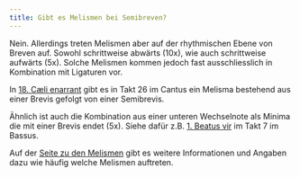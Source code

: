 ```yaml
---
title: Gibt es Melismen bei Semibreven?
---
```


Nein. Allerdings treten Melismen aber auf der rhythmischen Ebene von Breven auf.
Sowohl schrittweise abwärts (10x), wie auch schrittweise aufwärts (5x). Solche
Melismen kommen jedoch fast ausschliesslich in Kombination mit Ligaturen vor.

In [18. Cæli enarrant](/tricinium/18-caeli-enarrant) gibt es in Takt 26 im
Cantus ein Melisma bestehend aus einer Brevis gefolgt von einer Semibrevis.

Ähnlich ist auch die Kombination aus einer unteren Wechselnote als Minima die
mit einer Brevis endet (5x). Siehe dafür z.B. [1. Beatus vir](/tricinium/01-beatus-vir)
im Takt 7 im Bassus.

Auf der [Seite zu den Melismen](/melismen) gibt es weitere Informationen und
Angaben dazu wie häufig welche Melismen auftreten.